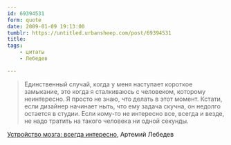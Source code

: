 ```yaml
---
id: 69394531
form: quote
date: 2009-01-09 19:13:00
tumblr: https://untitled.urbansheep.com/post/69394531
title: 
tags:
    - цитаты
    - Лебедев

---
```


<blockquote>
Единственный случай, когда у меня наступает короткое замыкание, это когда я сталкиваюсь с человеком, которому неинтересно. Я просто не знаю, что делать в этот момент. Кстати, если дизайнер начинает ныть, что ему задача скучна, он недолго остается в студии. Если кому-то не интересно все, всегда и везде, не надо тратить на такого человека ни одной секунды.
</blockquote>

<a href="http://tema.livejournal.com/247792.html?mode=reply">Устройство мозга: всегда интересно</a>, Артемий Лебедев
